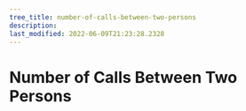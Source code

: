 ```yaml
---
tree_title: number-of-calls-between-two-persons
description: 
last_modified: 2022-06-09T21:23:28.2328
---
```


# Number of Calls Between Two Persons
